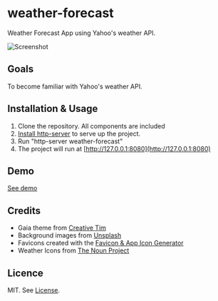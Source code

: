 # weather-forecast
Weather Forecast App using Yahoo's weather API.

![Screenshot](https://lmribeiro.github.io/weather-forecast/assets/img/Screenshot.png)

## Goals
To become familiar with Yahoo's weather API.


## Installation & Usage

1. Clone the repository. All components are included
2. [Install http-server](https://www.npmjs.com/package/http-server) to serve up the project.
3. Run "http-server weather-forecast"
4. The project will run at [http://127.0.0.1:8080](http://127.0.0.1:8080)


## Demo
[See demo](https://lmribeiro.github.io/weather-forecast)


## Credits
* Gaia theme from [Creative Tim](http://www.creative-tim.com)
* Background images from [Unsplash](https://unsplash.com)
* Favicons created with the [Favicon & App Icon Generator](http://www.favicon-generator.org)
* Weather Icons from [The Noun Project](https://thenounproject.com)


## Licence
MIT. See [License](https://github.com/lmribeiro/weather-forecast/blob/master/LICENSE).